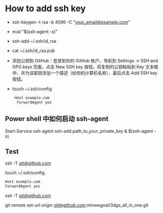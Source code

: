 # How to add ssh key

- ssh-keygen -t rsa -b 4096 -C "your_email@example.com"
- eval "$(ssh-agent -s)"
- ssh-add ~/.ssh/id_rsa
- cat ~/.ssh/id_rsa.pub
- 添加公钥到 GitHub：登录到你的 GitHub 帐户，导航到 Settings -> SSH and GPG keys 页面，点击 New SSH key 按钮，将复制的公钥粘贴到 Key 文本框中，并为该密钥添加一个描述（如你的计算机名称），最后点击 Add SSH key 按钮。
- touch ~/.ssh/config
  
  ``` sh
   Host example.com
    ForwardAgent yes
  ```

## Power shell 中如何启动 ssh-agent

Start-Service ssh-agent
ssh-add path_to_your_private_key
& $(ssh-agent -s)

## Test

ssh -T git@github.com

touch ~/.ssh/config
  
``` sh
Host example.com
ForwardAgent yes
```

ssh -T git@github.com

git remote set-url origin git@github.com:minwegoal/3dgs_all_in_one.git